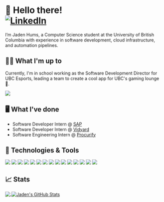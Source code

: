 <h1>
  👋 Hello there!
  <br/>
  <a href="https://www.linkedin.com/in/jaden-hums">
    <img src="https://img.shields.io/badge/linkedin-%230A66C2.svg?style=plastic&logo=linkedin&logoColor=white" alt="LinkedIn"/>  
  </a>
</h1>

I’m Jaden Hums, a Computer Science student at the University of British Columbia with experience in software development, cloud infrastructure, and automation pipelines. 

## 👨‍💻 What I'm up to

Currently, I'm in school working as the Software Development Director for UBC Esports, leading a team to create a cool app for UBC's gaming lounge :space_invader:. 

<a href="https://github.com/ubcesports/lounge-hub">
  <img align="center" src="https://github-readme-stats.vercel.app/api/pin/?username=ubcesports&repo=lounge-hub&title_color=ffffff&text_color=c9cacc&icon_color=1a43c9&bg_color=1d1f21" />
</a>

## 🖥️ What I've done
- Software Developer Intern @ [SAP](https://www.sap.com/)
- Software Developer Intern @ [Vidyard](https://www.vidyard.com/)
- Software Engineering Intern @ [Procurify](https://www.procurify.com/)

## 🔧 Technologies & Tools
![](https://img.shields.io/badge/Code-Python-informational?style=flat&logo=python&logoColor=white&color=1a43c9)
![](https://img.shields.io/badge/Code-Java-informational?style=flat&logo=java&logoColor=white&color=1a43c9)
![](https://img.shields.io/badge/Code-JavaScript-informational?style=flat&logo=javascript&logoColor=white&color=1a43c9)
![](https://img.shields.io/badge/Tools-PostgreSQL-informational?style=flat&logo=postgresql&logoColor=white&color=1a43c9)
![](https://img.shields.io/badge/Tools-Docker-informational?style=flat&logo=docker&logoColor=white&color=1a43c9)
![](https://img.shields.io/badge/Tools-Kubernetes-informational?style=flat&logo=kubernetes&logoColor=white&color=1a43c9)
![](https://img.shields.io/badge/Code-Groovy-informational?style=flat&logo=apachegroovy&logoColor=white&color=1a43c9)
![](https://img.shields.io/badge/Code-TypeScript-informational?style=flat&logo=typescript&logoColor=white&color=1a43c9)
![](https://img.shields.io/badge/Tools-Jenkins-informational?style=flat&logo=jenkins&logoColor=white&color=1a43c9)
![](https://img.shields.io/badge/Tools-React-informational?style=flat&logo=react&logoColor=white&color=1a43c9)
![](https://img.shields.io/badge/Tools-Django-informational?style=flat&logo=django&logoColor=white&color=1a43c9)
![](https://img.shields.io/badge/Tools-Node.js-informational?style=flat&logo=nodedotjs&logoColor=white&color=1a43c9)
![](https://img.shields.io/badge/Tools-Express.js-informational?style=flat&logo=express&logoColor=white&color=1a43c9)
![](https://img.shields.io/badge/Tools-GHA-informational?style=flat&logo=githubactions&logoColor=white&color=1a43c9)
![](https://img.shields.io/badge/Tools-AWS-informational?style=flat&logo=amazonwebservices&logoColor=white&color=1a43c9)

## 📈 Stats
<a href="https://github.com/Jaden51">
  <img align="center" src="https://github-readme-stats.vercel.app/api/top-langs/?username=Jaden51&hide=java,html,tex&title_color=ffffff&text_color=c9cacc&icon_color=2bbc8a&bg_color=1d1f21&langs_count=4" />
</a>
<a href="https://github.com/Jaden51">
  <img align="center" src="https://github-readme-stats.vercel.app/api?username=Jaden51&show_icons=true&line_height=27&count_private=true&title_color=ffffff&text_color=c9cacc&icon_color=1a43c9&bg_color=1d1f21" alt="Jaden's GitHub Stats" />
</a>
